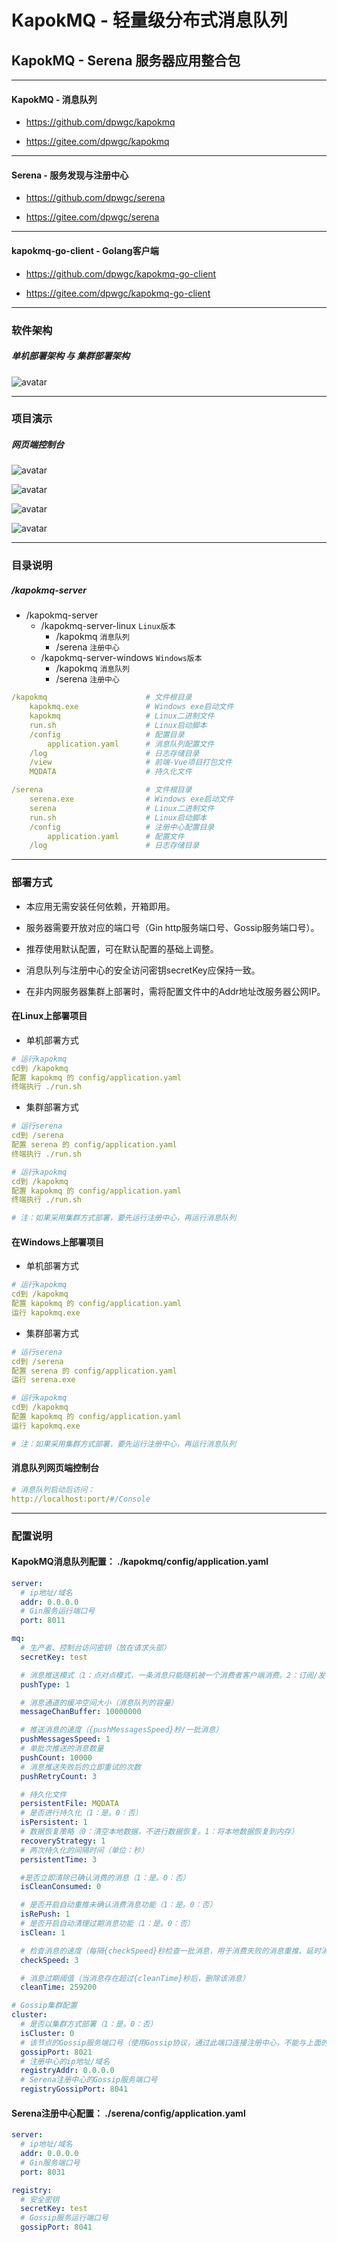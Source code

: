 # KapokMQ - 轻量级分布式消息队列

## KapokMQ - Serena 服务器应用整合包

***

#### KapokMQ - 消息队列

* https://github.com/dpwgc/kapokmq

* https://gitee.com/dpwgc/kapokmq

***

#### Serena - 服务发现与注册中心

* https://github.com/dpwgc/serena

* https://gitee.com/dpwgc/serena

***

#### kapokmq-go-client - Golang客户端

* https://github.com/dpwgc/kapokmq-go-client

* https://gitee.com/dpwgc/kapokmq-go-client

***

### 软件架构

##### 单机部署架构 与 集群部署架构

![avatar](https://dpwgc-1302119999.cos.ap-guangzhou.myqcloud.com/kapokmq/0.jpg)

***

### 项目演示

##### 网页端控制台

![avatar](https://dpwgc-1302119999.cos.ap-guangzhou.myqcloud.com/kapokmq/1.jpg)

![avatar](https://dpwgc-1302119999.cos.ap-guangzhou.myqcloud.com/kapokmq/2.jpg)

![avatar](https://dpwgc-1302119999.cos.ap-guangzhou.myqcloud.com/kapokmq/3.jpg)

![avatar](https://dpwgc-1302119999.cos.ap-guangzhou.myqcloud.com/kapokmq/4.jpg)

***

### 目录说明

##### /kapokmq-server

* /kapokmq-server
  * /kapokmq-server-linux `Linux版本`
    * /kapokmq `消息队列`
    * /serena `注册中心` 
  * /kapokmq-server-windows `Windows版本`
    * /kapokmq `消息队列`
    * /serena `注册中心`

```yaml
/kapokmq                      # 文件根目录
    kapokmq.exe               # Windows exe启动文件
    kapokmq                   # Linux二进制文件
    run.sh                    # Linux启动脚本
    /config                   # 配置目录
        application.yaml      # 消息队列配置文件
    /log                      # 日志存储目录
    /view                     # 前端-Vue项目打包文件
    MQDATA                    # 持久化文件
```

```yaml
/serena                       # 文件根目录
    serena.exe                # Windows exe启动文件
    serena                    # Linux二进制文件
    run.sh                    # Linux启动脚本
    /config                   # 注册中心配置目录
        application.yaml      # 配置文件
    /log                      # 日志存储目录
```

***

### 部署方式

* 本应用无需安装任何依赖，开箱即用。

* 服务器需要开放对应的端口号（Gin http服务端口号、Gossip服务端口号）。

* 推荐使用默认配置，可在默认配置的基础上调整。

* 消息队列与注册中心的安全访问密钥secretKey应保持一致。

* 在非内网服务器集群上部署时，需将配置文件中的Addr地址改服务器公网IP。

#### 在Linux上部署项目

* 单机部署方式

```yaml
# 运行kapokmq
cd到 /kapokmq
配置 kapokmq 的 config/application.yaml
终端执行 ./run.sh
```

* 集群部署方式

```yaml
# 运行serena
cd到 /serena
配置 serena 的 config/application.yaml
终端执行 ./run.sh

# 运行kapokmq
cd到 /kapokmq
配置 kapokmq 的 config/application.yaml
终端执行 ./run.sh

# 注：如果采用集群方式部署，要先运行注册中心，再运行消息队列
```

#### 在Windows上部署项目

* 单机部署方式

```yaml
# 运行kapokmq
cd到 /kapokmq
配置 kapokmq 的 config/application.yaml
运行 kapokmq.exe
```

* 集群部署方式

```yaml
# 运行serena
cd到 /serena
配置 serena 的 config/application.yaml
运行 serena.exe

# 运行kapokmq
cd到 /kapokmq
配置 kapokmq 的 config/application.yaml
运行 kapokmq.exe

# 注：如果采用集群方式部署，要先运行注册中心，再运行消息队列
```

#### 消息队列网页端控制台
```yaml
# 消息队列启动后访问：
http://localhost:port/#/Console
```

***

### 配置说明

#### KapokMQ消息队列配置： ./kapokmq/config/application.yaml

```yaml
server:
  # ip地址/域名
  addr: 0.0.0.0
  # Gin服务运行端口号
  port: 8011

mq:
  # 生产者、控制台访问密钥（放在请求头部）
  secretKey: test

  # 消息推送模式（1：点对点模式，一条消息只能随机被一个消费者客户端消费。2：订阅/发布推送模式：将消息推送给所有消费者客户端）
  pushType: 1

  # 消息通道的缓冲空间大小（消息队列的容量）
  messageChanBuffer: 10000000

  # 推送消息的速度（{pushMessagesSpeed}秒/一批消息）
  pushMessagesSpeed: 1
  # 单批次推送的消息数量
  pushCount: 10000
  # 消息推送失败后的立即重试的次数
  pushRetryCount: 3

  # 持久化文件
  persistentFile: MQDATA
  # 是否进行持久化（1：是。0：否）
  isPersistent: 1
  # 数据恢复策略（0：清空本地数据，不进行数据恢复。1：将本地数据恢复到内存）
  recoveryStrategy: 1
  # 两次持久化的间隔时间（单位：秒）
  persistentTime: 3

  #是否立即清除已确认消费的消息（1：是。0：否）
  isCleanConsumed: 0

  # 是否开启自动重推未确认消费消息功能（1：是。0：否）
  isRePush: 1
  # 是否开启自动清理过期消息功能（1：是。0：否）
  isClean: 1

  # 检查消息的速度（每隔{checkSpeed}秒检查一批消息，用于消费失败的消息重推、延时消息推送与过期消息清理）
  checkSpeed: 3

  # 消息过期阈值（当消息存在超过{cleanTime}秒后，删除该消息）
  cleanTime: 259200

# Gossip集群配置
cluster:
  # 是否以集群方式部署（1：是。0：否）
  isCluster: 0
  # 该节点的Gossip服务端口号（使用Gossip协议，通过此端口连接注册中心，不能与上面的Gin http服务端口号{server.port}相同）
  gossipPort: 8021
  # 注册中心的ip地址/域名
  registryAddr: 0.0.0.0
  # Serena注册中心的Gossip服务端口号
  registryGossipPort: 8041
```

#### Serena注册中心配置： ./serena/config/application.yaml

```yaml
server:
  # ip地址/域名
  addr: 0.0.0.0
  # Gin服务端口号
  port: 8031

registry:
  # 安全密钥
  secretKey: test
  # Gossip服务运行端口号
  gossipPort: 8041
```